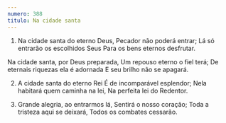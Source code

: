 ```yaml
---
numero: 388
titulo: Na cidade santa
---
```

1. Na cidade santa do eterno Deus,
Pecador não poderá entrar;
Lá só entrarão os escolhidos Seus
Para os bens eternos desfrutar.

Na cidade santa, por Deus preparada,
Um repouso eterno o fiel terá;
De eternais riquezas ela é adornada
E seu brilho não se apagará.

2. A cidade santa do eterno Rei
É de incomparável esplendor;
Nela habitará quem caminha na lei,
Na perfeita lei do Redentor.

3. Grande alegria, ao entrarmos lá,
Sentirá o nosso coração;
Toda a tristeza aqui se deixará,
Todos os combates cessarão.
